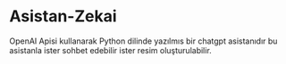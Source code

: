 # Asistan-Zekai
OpenAI Apisi kullanarak Python dilinde yazılmıs bir chatgpt asistanıdır bu asistanla ister sohbet edebilir ister resim oluşturulabilir.
